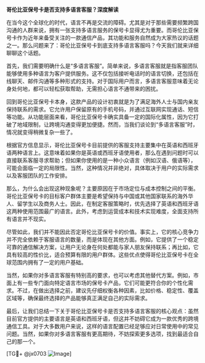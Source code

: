 **哥伦比亚保号卡是否支持多语言客服？深度解读**

在当今这个全球化的时代，语言不再是交流的障碍。尤其是对于那些需要频繁跨国沟通的人群来说，拥有一张支持多语言服务的保号卡显得尤为重要。而哥伦比亚保号卡作为近年来备受关注的一款通信产品，其功能和服务自然成为大家热议的话题之一。那么问题来了：哥伦比亚保号卡到底支持多语言客服吗？今天我们就来详细聊聊这个话题。

首先，我们需要明确什么是“多语言客服”。简单来说，多语言客服就是指客服团队能够使用多种语言为客户提供服务。这不仅包括接听电话时的语言切换，还包括在线聊天、邮件沟通等多种形式的支持。对于国际用户而言，多语言客服意味着无论身处何地，都可以轻松获取帮助，无需担心语言不通带来的困扰。

回到哥伦比亚保号卡本身，这款产品的设计初衷就是为了满足海外人士与国内亲友保持联系的需求。它允许用户保留原有的手机号码，并通过互联网实现通话、短信等功能。从功能层面来看，哥伦比亚保号卡确实具备一定的国际化属性，因为它打破了地域限制，让跨境沟通变得更加便捷。然而，当我们谈论到“多语言客服”时，情况就变得稍微复杂一些了。

根据官方信息显示，哥伦比亚保号卡目前提供的客服支持主要集中在英语和西班牙语两种语言上。这意味着如果你是英语或西班牙语使用者，那么在遇到问题时可以直接联系客服寻求帮助；但如果你使用的是一种小众语言（例如汉语、俄语等），可能会面临一定的局限性。当然，这种情况并非绝对，具体取决于用户的实际需求以及客服团队的工作安排。

那么，为什么会出现这种现象呢？主要原因在于市场定位与成本控制之间的平衡。哥伦比亚保号卡的目标客户群体主要是希望保持与中国或其他国家联系的海外华人、留学生以及商务人士。因此，在制定客服策略时，优先选择了英语和西班牙语这两种使用范围最广的语言。此外，考虑到运营成本和技术实现难度，全面支持所有语言并不现实。

尽管如此，我们并不能因此否定哥伦比亚保号卡的价值。事实上，它的核心竞争力并不完全依赖于客服语言的数量，而是体现在其他方面。例如，它提供了一个稳定可靠的通信解决方案，让用户无论身在何处都能与家人朋友保持联系；再比如，它具有较高的性价比，适合预算有限的用户群体。这些优点使得哥伦比亚保号卡在全球范围内拥有了一定的用户基础。

当然，如果你对多语言客服有特别高的要求，也可以考虑其他替代方案。例如，市面上有一些专门面向特定语言市场的保号卡产品，它们可能更符合你的个性化需求。不过，在做出选择之前，建议先仔细权衡各种因素，比如价格、稳定性、覆盖区域等，确保最终选择的产品能够真正满足自己的实际需求。

最后，让我们总结一下关于哥伦比亚保号卡是否支持多语言客服的核心观点：虽然目前官方提供的主要语言是英语和西班牙语，但这并不妨碍它成为一款优秀的跨境通信工具。对于大多数用户来说，这样的语言配置已经足够应对日常使用中的常见问题。当然，如果你对多语言客服有更高期待，不妨探索更多选项，找到最适合自己的那一个。

[TG💪+ @jx0703 ![Image](https://github.com/user-attachments/assets/dbca1d08-cadb-493c-b0ec-ad6f7a83f270)]